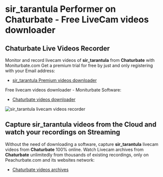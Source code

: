 # sir_tarantula Performer on Chaturbate - Free LiveCam videos downloader

## Chaturbate Live Videos Recorder

Monitor and record livecam videos of **sir_tarantula** from **Chaturbate** with Moniturbate.com
Get a premium trial for free by just and only registering with your Email address:
* [sir_tarantula Premium videos downloader](https://moniturbate.com/request-demo-licence-key.html)

Free livecam videos downloader - Moniturbate Software:
* [Chaturbate videos downloader](https://moniturbate.com/moniturbate-download-software.html)

![sir_tarantula livecam videos recorder](https://peachurnet.com/templates/moniturbate-software.png)


## Capture sir_tarantula videos from the Cloud and watch your recordings on Streaming

Without the need of downloading a software, capture **sir_tarantula** livecam videos from **Chaturbate** 100% online.
Watch Livecam archives from **Chaturbate** unlimitedly from thousands of existing recordings, only on Peachurbate.com and its websites network:
* [Chaturbate videos archives](https://peachurnet.com/)